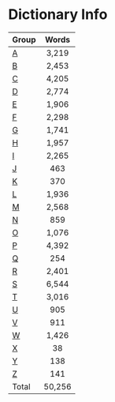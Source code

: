 ﻿Dictionary Info
=======


|Group|Words|
|-----|:------:|
|[A](A.json)|3,219|
|[B](B.json)|2,453|
|[C](C.json)|4,205|
|[D](D.json)|2,774|
|[E](E.json)|1,906|
|[F](F.json)|2,298|
|[G](G.json)|1,741|
|[H](H.json)|1,957|
|[I](I.json)|2,265|
|[J](J.json)|463|
|[K](K.json)|370|
|[L](L.json)|1,936|
|[M](M.json)|2,568|
|[N](N.json)|859|
|[O](O.json)|1,076|
|[P](P.json)|4,392|
|[Q](Q.json)|254|
|[R](R.json)|2,401|
|[S](S.json)|6,544|
|[T](T.json)|3,016|
|[U](U.json)|905|
|[V](V.json)|911|
|[W](W.json)|1,426|
|[X](X.json)|38|
|[Y](Y.json)|138|
|[Z](Z.json)|141|
|Total|50,256|
